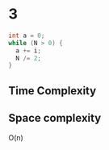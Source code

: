 # 3

```cpp
int a = 0;
while (N > 0) {
  a += i;
  N /= 2;
}
```


## Time Complexity


## Space complexity

O(n)
